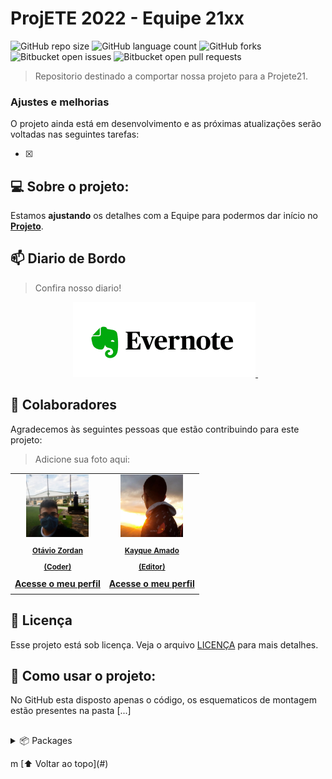 # ProjETE 2022 - Equipe 21xx

<!---Esses são exemplos. Veja https://shields.io para outras pessoas ou para personalizar este conjunto de escudos. Você pode querer incluir dependências, status do projeto e informações de licença aqui--->

![GitHub repo size](https://img.shields.io/github/repo-size/otaviozordan/ProjETE-2022?style=for-the-badge)
![GitHub language count](https://img.shields.io/github/languages/count/otaviozordan/ProjETE-2022?style=for-the-badge)
![GitHub forks](https://img.shields.io/github/forks/otaviozordan/ProjETE-2022?style=for-the-badge)
![Bitbucket open issues](https://img.shields.io/bitbucket/issues/otaviozordan/ProjETE-2022?style=for-the-badge)
![Bitbucket open pull requests](https://img.shields.io/bitbucket/pr-raw/otaviozordan/ProjETE-2022?style=for-the-badge)

> Repositorio destinado a comportar nossa projeto para a Projete21.

### Ajustes e melhorias

O projeto ainda está em desenvolvimento e as próximas atualizações serão voltadas nas seguintes tarefas:

- [x] 


## 💻 Sobre o projeto:
Estamos **ajustando** os detalhes com a Equipe para podermos dar início no **[Projeto](https://github.com/otaviozordan/ProjETE-2022)**.

## 📫 Diario de Bordo
> Confira nosso diario!
<p align='center'>
 
  <a href="https://www.evernote.com/shard/s514/sh/6707ce40-a144-d16c-2ce9-a178e2f5d89f/bb6ba8ba6df5936f6250cbdbbc6b583c">
    <img height="120em" src="https://github.com/otaviozordan/21Proj06/blob/main/img/Evernote-Logo.png" /> 
  </a>&nbsp;&nbsp;
</p>

## 🤝 Colaboradores

Agradecemos às seguintes pessoas que estão contribuindo para este projeto:
>Adicione sua foto aqui:

<table>
  <tr>
    <td align="center">
      <a href="https://instagram.com/otaviozordan">
        <img src="https://github.com/otaviozordan/21Proj06/blob/main/img/Foto%20Ot%C3%A1vio.jpeg" width="100px;" alt="Foto do Otávio Zordan no GitHub" width="100px;" alt="Foto do Otávio Zordan no GitHub"/><br>
        <sub>
          <b><p>Otávio Zordan</p><p>(Coder)</p><a href="https://github.com/otaviozordan">Acesse o meu perfil</b>
        </sub>
      </a>
    </td>
    <td align="center">
      <a href="https://www.instagram.com/kayque_sfa/">
        <img src="https://github.com/otaviozordan/21Proj06/blob/main/img/Foto%20Kayque.png" width="100px;" alt="Foto do Kayque"/><br>
        <sub>
         <b><p>Kayque Amado</p><p>(Editor)</p><a href="https://github.com/DreamkitteXz">Acesse o meu perfil
         </a>
         </b>
        </sub>
      </a>
    </td>
  </tr>
</table>

## 📝 Licença

Esse projeto está sob licença. Veja o arquivo [LICENÇA](https://github.com/otaviozordan/projETE-2022/blob/main/LICENSE) para mais detalhes.

## 🚀 Como usar o projeto:
No GitHub esta disposto apenas o código, os esquematicos de montagem estão presentes na pasta [...] 

##
<p>
<details>
  <summary>📦 Packages</summary>

</details>
</p>
m
  [⬆ Voltar ao topo](#)<br>

